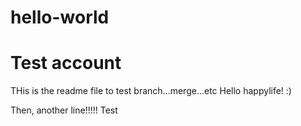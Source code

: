 # hello-world
Test account
==========================================
THis is the readme file to test branch...merge...etc
Hello happylife! :)

Then, another line!!!!!
Test 


